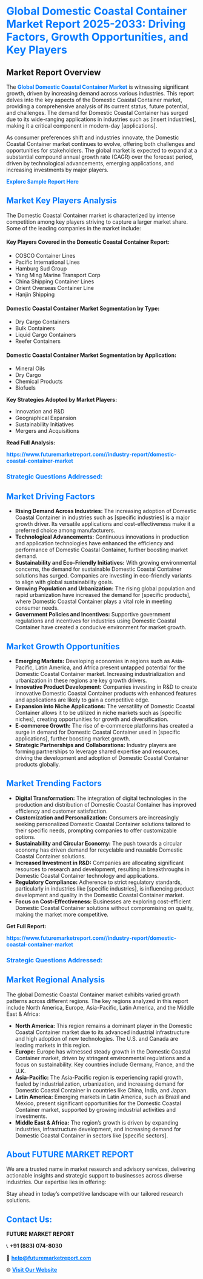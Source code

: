 <h1 style="color: #007BFF;">Global Domestic Coastal Container Market Report 2025-2033: Driving Factors, Growth Opportunities, and Key Players</h1>

<section id="overview">
<h2>Market Report Overview</h2>
<p>The <a href="https://www.futuremarketreport.com//industry-report/domestic-coastal-container-market" style="color: #007BFF; text-decoration: none;"><strong>Global Domestic Coastal Container Market</strong></a> is witnessing significant growth, driven by increasing demand across various industries. This report delves into the key aspects of the Domestic Coastal Container market, providing a comprehensive analysis of its current status, future potential, and challenges. The demand for Domestic Coastal Container has surged due to its wide-ranging applications in industries such as [insert industries], making it a critical component in modern-day [applications].</p>
<p>As consumer preferences shift and industries innovate, the Domestic Coastal Container market continues to evolve, offering both challenges and opportunities for stakeholders. The global market is expected to expand at a substantial compound annual growth rate (CAGR) over the forecast period, driven by technological advancements, emerging applications, and increasing investments by major players.</p>
</section>

<section id="overview">
<p><a href="https://www.futuremarketreport.com//request-sample/reportId=64255" style="color: #007BFF; text-decoration: none;"><strong>Explore Sample Report Here</strong></a></p>
</section>

<section id="key-players">
<h2 style="color: #007BFF;">Market Key Players Analysis</h2>
<p>The Domestic Coastal Container market is characterized by intense competition among key players striving to capture a larger market share. Some of the leading companies in the market include:</p>
<h4>Key Players Covered in the Domestic Coastal Container Report:</h4>
<ul><li>COSCO Container Lines</li><li>Pacific International Lines</li><li>Hamburg Sud Group</li><li>Yang Ming Marine Transport Corp</li><li>China Shipping Container Lines</li><li>Orient Overseas Container Line</li><li>Hanjin Shipping</li></ul>
<h4>Domestic Coastal Container Market Segmentation by Type:</h4>
<ul><li>Dry Cargo Containers</li><li>Bulk Containers</li><li>Liquid Cargo Containers</li><li>Reefer Containers</li></ul>

<h4>Domestic Coastal Container Market Segmentation by Application:</h4>
<ul><li>Mineral Oils</li><li>Dry Cargo</li><li>Chemical Products</li><li>Biofuels</li></ul>
<p><strong>Key Strategies Adopted by Market Players:</strong></p>
<ul>
<li>Innovation and R&D</li>
<li>Geographical Expansion</li>
<li>Sustainability Initiatives</li>
<li>Mergers and Acquisitions</li>
</ul>
</section>

<section>
<p><strong>Read Full Analysis: </strong></p><a href="https://www.futuremarketreport.com//industry-report/domestic-coastal-container-market" style="color: #007BFF; text-decoration: none;"><strong>https://www.futuremarketreport.com//industry-report/domestic-coastal-container-market</strong></a>
<h3 style="color: #007BFF;">Strategic Questions Addressed:</h3>
</section>

<section id="driving-factors">
<h2 style="color: #007BFF;">Market Driving Factors</h2>
<ul>
<li><strong>Rising Demand Across Industries:</strong> The increasing adoption of Domestic Coastal Container in industries such as [specific industries] is a major growth driver. Its versatile applications and cost-effectiveness make it a preferred choice among manufacturers.</li>
<li><strong>Technological Advancements:</strong> Continuous innovations in production and application technologies have enhanced the efficiency and performance of Domestic Coastal Container, further boosting market demand.</li>
<li><strong>Sustainability and Eco-Friendly Initiatives:</strong> With growing environmental concerns, the demand for sustainable Domestic Coastal Container solutions has surged. Companies are investing in eco-friendly variants to align with global sustainability goals.</li>
<li><strong>Growing Population and Urbanization:</strong> The rising global population and rapid urbanization have increased the demand for [specific products], where Domestic Coastal Container plays a vital role in meeting consumer needs.</li>
<li><strong>Government Policies and Incentives:</strong> Supportive government regulations and incentives for industries using Domestic Coastal Container have created a conducive environment for market growth.</li>
</ul>
</section>

<section id="growth-opportunities">
<h2 style="color: #007BFF;">Market Growth Opportunities</h2>
<ul>
<li><strong>Emerging Markets:</strong> Developing economies in regions such as Asia-Pacific, Latin America, and Africa present untapped potential for the Domestic Coastal Container market. Increasing industrialization and urbanization in these regions are key growth drivers.</li>
<li><strong>Innovative Product Development:</strong> Companies investing in R&D to create innovative Domestic Coastal Container products with enhanced features and applications are likely to gain a competitive edge.</li>
<li><strong>Expansion into Niche Applications:</strong> The versatility of Domestic Coastal Container allows it to be utilized in niche markets such as [specific niches], creating opportunities for growth and diversification.</li>
<li><strong>E-commerce Growth:</strong> The rise of e-commerce platforms has created a surge in demand for Domestic Coastal Container used in [specific applications], further boosting market growth.</li>
<li><strong>Strategic Partnerships and Collaborations:</strong> Industry players are forming partnerships to leverage shared expertise and resources, driving the development and adoption of Domestic Coastal Container products globally.</li>
</ul>
</section>

<section id="trending-factors">
<h2 style="color: #007BFF;">Market Trending Factors</h2>
<ul>
<li><strong>Digital Transformation:</strong> The integration of digital technologies in the production and distribution of Domestic Coastal Container has improved efficiency and customer satisfaction.</li>
<li><strong>Customization and Personalization:</strong> Consumers are increasingly seeking personalized Domestic Coastal Container solutions tailored to their specific needs, prompting companies to offer customizable options.</li>
<li><strong>Sustainability and Circular Economy:</strong> The push towards a circular economy has driven demand for recyclable and reusable Domestic Coastal Container solutions.</li>
<li><strong>Increased Investment in R&D:</strong> Companies are allocating significant resources to research and development, resulting in breakthroughs in Domestic Coastal Container technology and applications.</li>
<li><strong>Regulatory Compliance:</strong> Adherence to strict regulatory standards, particularly in industries like [specific industries], is influencing product development and quality in the Domestic Coastal Container market.</li>
<li><strong>Focus on Cost-Effectiveness:</strong> Businesses are exploring cost-efficient Domestic Coastal Container solutions without compromising on quality, making the market more competitive.</li>
</ul>
</section>

<section>
<p><strong>Get Full Report: </strong></p><a href="https://www.futuremarketreport.com//industry-report/domestic-coastal-container-market" style="color: #007BFF; text-decoration: none;"><strong>https://www.futuremarketreport.com//industry-report/domestic-coastal-container-market</strong></a>
<h3 style="color: #007BFF;">Strategic Questions Addressed:</h3>
</section>


<section id="regional-analysis">
<h2 style="color: #007BFF;">Market Regional Analysis</h2>
<p>The global Domestic Coastal Container market exhibits varied growth patterns across different regions. The key regions analyzed in this report include North America, Europe, Asia-Pacific, Latin America, and the Middle East & Africa:</p>
<ul>
<li><strong>North America:</strong> This region remains a dominant player in the Domestic Coastal Container market due to its advanced industrial infrastructure and high adoption of new technologies. The U.S. and Canada are leading markets in this region.</li>
<li><strong>Europe:</strong> Europe has witnessed steady growth in the Domestic Coastal Container market, driven by stringent environmental regulations and a focus on sustainability. Key countries include Germany, France, and the U.K.</li>
<li><strong>Asia-Pacific:</strong> The Asia-Pacific region is experiencing rapid growth, fueled by industrialization, urbanization, and increasing demand for Domestic Coastal Container in countries like China, India, and Japan.</li>
<li><strong>Latin America:</strong> Emerging markets in Latin America, such as Brazil and Mexico, present significant opportunities for the Domestic Coastal Container market, supported by growing industrial activities and investments.</li>
<li><strong>Middle East & Africa:</strong> The region’s growth is driven by expanding industries, infrastructure development, and increasing demand for Domestic Coastal Container in sectors like [specific sectors].</li>
</ul>
</section>

<footer>
<h2 style="color: #007BFF;">About FUTURE MARKET REPORT</h2>
<p>We are a trusted name in market research and advisory services, delivering actionable insights and strategic support to businesses across diverse industries. Our expertise lies in offering:</p>

<p>Stay ahead in today’s competitive landscape with our tailored research solutions.</p>

<h2 style="color: #007BFF;">Contact Us:</h2>
<p><strong>FUTURE MARKET REPORT</strong></p>
<p>📞 <strong>+91 (883) 074-8030</strong></p>
<p>📧 <strong><a href="mailto:help@futuremarketreport.com" style="color: #007BFF;">help@futuremarketreport.com</a></strong></p>
<p>🌐 <strong><a href="https://www.futuremarketreport.com/" style="color: #007BFF;">Visit Our Website</a></strong></p>
</footer>